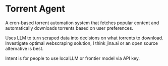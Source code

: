 # Torrent Agent

A cron-based torrent automation system that fetches popular content and automatically downloads torrents based on user preferences.

Uses LLM to turn scraped data into decisions on what torrents to download. Investigate optimal webscraping solution, I think jina.ai or an open source alternative is best. 

Intent is for people to use localLLM or frontier model via API key.